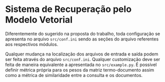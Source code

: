 # Sistema de Recuperação pelo Modelo Vetorial

Diferentemente do sugerido na proposta do trabalho, toda configuração se apresenta no arquivo `src/conf.ini` sendo as seções do arquivo referentes aos respectivos módulos.

Qualquer mudança na localização dos arquivos de entrada e saída podem ser feita através do arquivo `src/conf.ini`. Qualquer customização deve ser feita de maneira equivalente a apresentada no `src/example.py`. É possível definir métrica própria para os pesos da matriz termo-documento assim como a métrica de similaridade entre a consulta e os documentos.